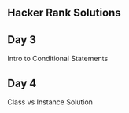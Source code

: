 Hacker Rank Solutions
---------------------
Day 3
-----
Intro to Conditional Statements

Day 4
-----
Class vs Instance Solution
